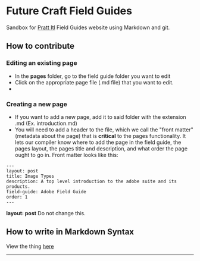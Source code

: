 # Future Craft Field Guides

Sandbox for [Pratt Itl](https://itl.pratt.edu) Field Guides
website using Markdown and git.

## How to contribute

### Editing an existing page
- In the **pages** folder, go to the field guide folder you want to edit
- Click on the appropriate page file (.md file) that you want to edit.
- 
### Creating a new page
- If you want to add a new page, add it to said folder with the extension .md (Ex. introduction.md)
- You will need to add a header to the file, which we call the "front matter" (metadata about the page) that is **critical** to the pages functionality. It lets our compiler know where to add the page in the field guide, the pages layout, the pages title and description, and what order the page ought to go in. Front matter looks like this:
```
---
layout: post
title: Image Types
description: A top level introduction to the adobe suite and its products.
field-guide: Adobe Field Guide
order: 1
---
```
**layout: post** Do not change this.


## How to write in Markdown Syntax


View the thing [here](https://lelandjobson.github.io/github_pages_tut_01)

---

